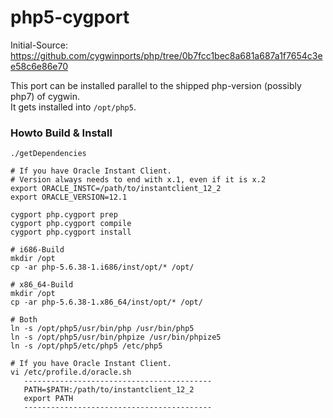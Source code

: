 # php5-cygport
Initial-Source: https://github.com/cygwinports/php/tree/0b7fcc1bec8a681a687a1f7654c3ee58c6e86e70

This port can be installed parallel to the shipped php-version (possibly php7) of cygwin.  
It gets installed into `/opt/php5`.

### Howto Build & Install
```
./getDependencies

# If you have Oracle Instant Client.
# Version always needs to end with x.1, even if it is x.2
export ORACLE_INSTC=/path/to/instantclient_12_2
export ORACLE_VERSION=12.1

cygport php.cygport prep
cygport php.cygport compile
cygport php.cygport install

# i686-Build
mkdir /opt
cp -ar php-5.6.38-1.i686/inst/opt/* /opt/

# x86_64-Build
mkdir /opt
cp -ar php-5.6.38-1.x86_64/inst/opt/* /opt/

# Both
ln -s /opt/php5/usr/bin/php /usr/bin/php5
ln -s /opt/php5/usr/bin/phpize /usr/bin/phpize5
ln -s /opt/php5/etc/php5 /etc/php5

# If you have Oracle Instant Client.
vi /etc/profile.d/oracle.sh
   ------------------------------------------
   PATH=$PATH:/path/to/instantclient_12_2
   export PATH
   ------------------------------------------
```
